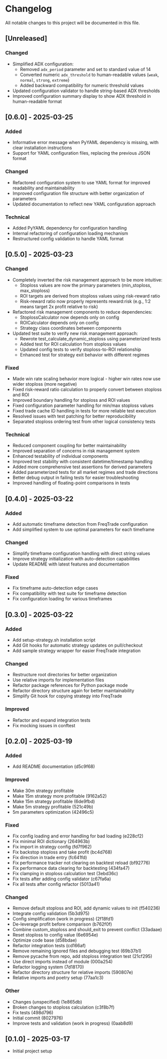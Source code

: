 # Changelog

All notable changes to this project will be documented in this file.

## [Unreleased]

### Changed
- Simplified ADX configuration:
  - Removed `adx_period` parameter and set to standard value of 14
  - Converted numeric `adx_threshold` to human-readable values (`weak`, `normal`, `strong`, `extreme`)
  - Added backward compatibility for numeric threshold values
- Updated configuration validator to handle string-based ADX thresholds
- Improved configuration summary display to show ADX threshold in human-readable format

## [0.6.0] - 2025-03-25

### Added
- Informative error message when PyYAML dependency is missing, with clear installation instructions
- Support for YAML configuration files, replacing the previous JSON format

### Changed
- Refactored configuration system to use YAML format for improved readability and maintainability
- Improved configuration file structure with better organization of parameters
- Updated documentation to reflect new YAML configuration approach

### Technical
- Added PyYAML dependency for configuration handling
- Internal refactoring of configuration loading mechanism
- Restructured config validation to handle YAML format

## [0.5.0] - 2025-03-23

### Changed
- Completely inverted the risk management approach to be more intuitive:
  - Stoploss values are now the primary parameters (min_stoploss, max_stoploss)
  - ROI targets are derived from stoploss values using risk-reward ratio
  - Risk-reward ratio now properly represents reward:risk (e.g., 1:2 means target 2x profit relative to risk)
- Refactored risk management components to reduce dependencies:
  - StoplossCalculator now depends only on config
  - ROICalculator depends only on config
  - Strategy class coordinates between components
- Updated test suite to verify new risk management approach:
  - Rewrote test_calculate_dynamic_stoploss using parameterized tests
  - Added test for ROI calculation from stoploss values
  - Updated config tests to verify stoploss-to-ROI relationship
  - Enhanced test for strategy exit behavior with different regimes

### Fixed
- Made win rate scaling behavior more logical - higher win rates now use wider stoploss (more negative)
- Fixed risk-reward ratio calculation to properly convert between stoploss and ROI
- Improved boundary handling for stoploss and ROI values
- Fixed configuration parameter handling for min/max stoploss values
- Fixed trade cache ID handling in tests for more reliable test execution
- Resolved issues with test patching for better reproducibility
- Separated stoploss ordering test from other logical consistency tests

### Technical
- Reduced component coupling for better maintainability
- Improved separation of concerns in risk management system
- Enhanced testability of individual components
- Improved test stability with consistent datetime/timestamp handling
- Added more comprehensive test assertions for derived parameters
- Added parameterized tests for all market regimes and trade directions
- Better debug output in failing tests for easier troubleshooting
- Improved handling of floating-point comparisons in tests

## [0.4.0] - 2025-03-22

### Added
- Add automatic timeframe detection from FreqTrade configuration
- Add simplified system to use optimal parameters for each timeframe

### Changed
- Simplify timeframe configuration handling with direct string values
- Improve strategy initialization with auto-detection capabilities
- Update README with latest features and documentation

### Fixed
- Fix timeframe auto-detection edge cases
- Fix compatibility with test suite for timeframe detection
- Fix configuration loading for various timeframes

## [0.3.0] - 2025-03-22

### Added
- Add setup-strategy.sh installation script
- Add Git hooks for automatic strategy updates on pull/checkout
- Add sample strategy wrapper for easier FreqTrade integration

### Changed
- Restructure root directories for better organization
- Use relative imports for implementation files
- Refactor package references for Python package mode
- Refactor directory structure again for better maintainability
- Simplify Git hook for copying strategy into FreqTrade

### Improved
- Refactor and expand integration tests
- Fix mocking issues in conftest

## [0.2.0] - 2025-03-19

### Added
- Add README documentation (d5c9f68)

### Improved
- Make 30m strategy profitable
- Make 15m strategy more profitable (9162a52)
- Make 15m strategy profitable (6de9fbd)
- Make 5m strategy profitable (521c49b)
- 5m parameters optimization (42496c5)

### Fixed
- Fix config loading and error handling for bad loading (e228cf2)
- Fix minimal ROI dictionary (264963b)
- Fix import in strategy config (fd7f962)
- Fix backstop stoploss and take profit (bc4d768)
- Fix direction in trade entry (fc641fd)
- Fix performance tracker not clearing on backtest reload (bf92776)
- Fix performance data clearing for backtesting (434fa47)
- Fix clamping in stoploss calculation test (3ebd36c)
- Fix tests after adding config validator (c67fa6a)
- Fix all tests after config refactor (5013a41)

### Changed
- Remove default stoploss and ROI, add dynamic values to init (f540236)
- Integrate config validation (5b3d975)
- Config simplification (work in progress) (2f18fd1)
- De-leverage profit before comparison (b762f0f)
- Combine custom_stoploss and should_exit to prevent conflict (33adaae)
- Reset stoploss to config value (6e6954e)
- Optimize code base (d58bdae)
- Refactor integration tests (cd166af)
- Remove remaining ignored files and debugging test (69b37b1)
- Remove pycache from repo, add stoploss integration test (21cf295)
- Use direct imports instead of module (000a254)
- Refactor logging system (7d18170)
- Refactor directory structure for relative imports (590807e)
- Relative imports and poetry setup (77aa1c3)

### Other
- Changes (unspecified) (1e865db)
- Broken changes to stoploss calculation (c3f8b7f)
- Fix tests (498d796)
- Initial commit (8027976)
- Improve tests and validation (work in progress) (0aab8d9)

## [0.1.0] - 2025-03-17
- Initial project setup